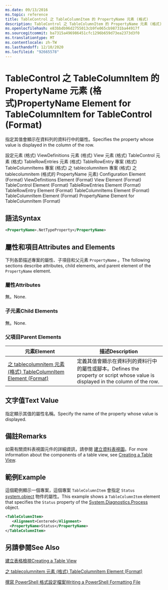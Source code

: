 ```yaml
---
ms.date: 09/13/2016
ms.topic: reference
title: TableControl 之 TableColumnItem 的 PropertyName 元素 (格式)
description: TableControl 之 TableColumnItem 的 PropertyName 元素 (格式)
ms.openlocfilehash: e83bbdb96d2755013cb9fe065cb98731ba44917f
ms.sourcegitcommit: ba7315a496986451cfc1296b659d73ea2373d3f0
ms.translationtype: MT
ms.contentlocale: zh-TW
ms.lasthandoff: 12/10/2020
ms.locfileid: "92665578"
---
```

# <a name="propertyname-element-for-tablecolumnitem-for-tablecontrol-format"></a><span data-ttu-id="1e558-103">TableControl 之 TableColumnItem 的 PropertyName 元素 (格式)</span><span class="sxs-lookup"><span data-stu-id="1e558-103">PropertyName Element for TableColumnItem for TableControl (Format)</span></span>

<span data-ttu-id="1e558-104">指定其值會顯示在資料列的資料行中的屬性。</span><span class="sxs-lookup"><span data-stu-id="1e558-104">Specifies the property whose value is displayed in the column of the row.</span></span>

<span data-ttu-id="1e558-105">設定元素 (格式) ViewDefinitions 元素 (格式) View 元素 (格式) TableControl 元素 (格式) TableRowEntries 元素 (格式) TableRowEntry 專案 (格式) TableColumnItems 專案 (格式) 之 tablecolumnitem 專案 (格式) 之 tablecolumnitem (格式的 PropertyName 元素) </span><span class="sxs-lookup"><span data-stu-id="1e558-105">Configuration Element (Format) ViewDefinitions Element (Format) View Element (Format) TableControl Element (Format) TableRowEntries Element (Format) TableRowEntry Element (Format) TableColumnItems Element (Format) TableColumnItem Element (Format) PropertyName Element for TableColumnItem (Format)</span></span>

## <a name="syntax"></a><span data-ttu-id="1e558-106">語法</span><span class="sxs-lookup"><span data-stu-id="1e558-106">Syntax</span></span>

```xml
<PropertyName>.NetTypeProperty</PropertyName>
```

## <a name="attributes-and-elements"></a><span data-ttu-id="1e558-107">屬性和項目</span><span class="sxs-lookup"><span data-stu-id="1e558-107">Attributes and Elements</span></span>

<span data-ttu-id="1e558-108">下列各節描述專案的屬性、子項目和父元素 `PropertyName` 。</span><span class="sxs-lookup"><span data-stu-id="1e558-108">The following sections describe attributes, child elements, and parent element of the `PropertyName` element.</span></span>

### <a name="attributes"></a><span data-ttu-id="1e558-109">屬性</span><span class="sxs-lookup"><span data-stu-id="1e558-109">Attributes</span></span>

<span data-ttu-id="1e558-110">無。</span><span class="sxs-lookup"><span data-stu-id="1e558-110">None.</span></span>

### <a name="child-elements"></a><span data-ttu-id="1e558-111">子元素</span><span class="sxs-lookup"><span data-stu-id="1e558-111">Child Elements</span></span>

<span data-ttu-id="1e558-112">無。</span><span class="sxs-lookup"><span data-stu-id="1e558-112">None.</span></span>

### <a name="parent-elements"></a><span data-ttu-id="1e558-113">父項目</span><span class="sxs-lookup"><span data-stu-id="1e558-113">Parent Elements</span></span>

|<span data-ttu-id="1e558-114">元素</span><span class="sxs-lookup"><span data-stu-id="1e558-114">Element</span></span>|<span data-ttu-id="1e558-115">描述</span><span class="sxs-lookup"><span data-stu-id="1e558-115">Description</span></span>|
|-------------|-----------------|
|[<span data-ttu-id="1e558-116">之 tablecolumnitem 元素 (格式) </span><span class="sxs-lookup"><span data-stu-id="1e558-116">TableColumnItem Element (Format)</span></span>](./tablecolumnitem-element-for-tablecolumnitems-for-tablecontrol-format.md)|<span data-ttu-id="1e558-117">定義其值會顯示在資料列的資料行中的屬性或腳本。</span><span class="sxs-lookup"><span data-stu-id="1e558-117">Defines the property or script whose value is displayed in the column of the row.</span></span>|

## <a name="text-value"></a><span data-ttu-id="1e558-118">文字值</span><span class="sxs-lookup"><span data-stu-id="1e558-118">Text Value</span></span>

<span data-ttu-id="1e558-119">指定顯示其值的屬性名稱。</span><span class="sxs-lookup"><span data-stu-id="1e558-119">Specify the name of the property whose value is displayed.</span></span>

## <a name="remarks"></a><span data-ttu-id="1e558-120">備註</span><span class="sxs-lookup"><span data-stu-id="1e558-120">Remarks</span></span>

<span data-ttu-id="1e558-121">如需有關資料表視圖元件的詳細資訊，請參閱 [建立資料表視圖](./creating-a-table-view.md)。</span><span class="sxs-lookup"><span data-stu-id="1e558-121">For more information about the components of a table view, see [Creating a Table View](./creating-a-table-view.md).</span></span>

## <a name="example"></a><span data-ttu-id="1e558-122">範例</span><span class="sxs-lookup"><span data-stu-id="1e558-122">Example</span></span>

<span data-ttu-id="1e558-123">這個範例顯示一個專案，這個專案 `TableColumnItem` 會指定 `Status` [system.object](/dotnet/api/System.Diagnostics.Process) 物件的屬性。</span><span class="sxs-lookup"><span data-stu-id="1e558-123">This example shows a `TableColumnItem` element that specifies the `Status` property of the [System.Diagnostics.Process](/dotnet/api/System.Diagnostics.Process) object.</span></span>

```xml
<TableColumnItem>
   <Alignment>Centered</Alignment>
  <PropertyName>Status</PropertyName>
</TableColumnItem>

```

## <a name="see-also"></a><span data-ttu-id="1e558-124">另請參閱</span><span class="sxs-lookup"><span data-stu-id="1e558-124">See Also</span></span>

[<span data-ttu-id="1e558-125">建立表格檢視</span><span class="sxs-lookup"><span data-stu-id="1e558-125">Creating a Table View</span></span>](./creating-a-table-view.md)

[<span data-ttu-id="1e558-126">之 tablecolumnitem 元素 (格式) </span><span class="sxs-lookup"><span data-stu-id="1e558-126">TableColumnItem Element (Format)</span></span>](./tablecolumnitem-element-for-tablecolumnitems-for-tablecontrol-format.md)

[<span data-ttu-id="1e558-127">撰寫 PowerShell 格式設定檔案</span><span class="sxs-lookup"><span data-stu-id="1e558-127">Writing a PowerShell Formatting File</span></span>](./writing-a-powershell-formatting-file.md)
